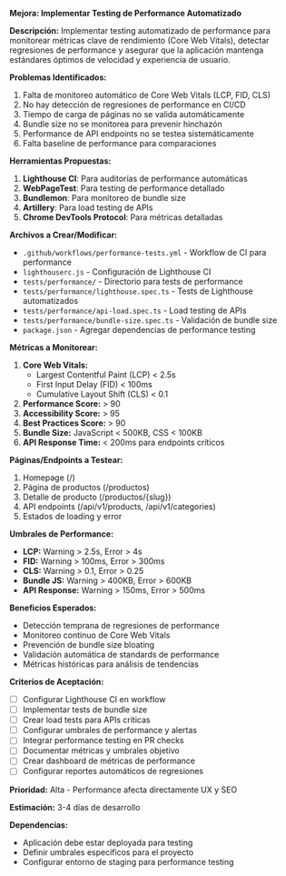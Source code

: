**Mejora: Implementar Testing de Performance Automatizado**

**Descripción:**
Implementar testing automatizado de performance para monitorear métricas clave de rendimiento (Core Web Vitals), detectar regresiones de performance y asegurar que la aplicación mantenga estándares óptimos de velocidad y experiencia de usuario.

**Problemas Identificados:**
1. Falta de monitoreo automático de Core Web Vitals (LCP, FID, CLS)
2. No hay detección de regresiones de performance en CI/CD
3. Tiempo de carga de páginas no se valida automáticamente
4. Bundle size no se monitorea para prevenir hinchazón
5. Performance de API endpoints no se testea sistemáticamente
6. Falta baseline de performance para comparaciones

**Herramientas Propuestas:**
1. **Lighthouse CI**: Para auditorías de performance automáticas
2. **WebPageTest**: Para testing de performance detallado
3. **Bundlemon**: Para monitoreo de bundle size
4. **Artillery**: Para load testing de APIs
5. **Chrome DevTools Protocol**: Para métricas detalladas

**Archivos a Crear/Modificar:**
- `.github/workflows/performance-tests.yml` - Workflow de CI para performance
- `lighthouserc.js` - Configuración de Lighthouse CI
- `tests/performance/` - Directorio para tests de performance
- `tests/performance/lighthouse.spec.ts` - Tests de Lighthouse automatizados
- `tests/performance/api-load.spec.ts` - Load testing de APIs
- `tests/performance/bundle-size.spec.ts` - Validación de bundle size
- `package.json` - Agregar dependencias de performance testing

**Métricas a Monitorear:**
1. **Core Web Vitals:**
   - Largest Contentful Paint (LCP) < 2.5s
   - First Input Delay (FID) < 100ms
   - Cumulative Layout Shift (CLS) < 0.1
2. **Performance Score:** > 90
3. **Accessibility Score:** > 95
4. **Best Practices Score:** > 90
5. **Bundle Size:** JavaScript < 500KB, CSS < 100KB
6. **API Response Time:** < 200ms para endpoints críticos

**Páginas/Endpoints a Testear:**
1. Homepage (/)
2. Página de productos (/productos)
3. Detalle de producto (/productos/{slug})
4. API endpoints (/api/v1/products, /api/v1/categories)
5. Estados de loading y error

**Umbrales de Performance:**
- **LCP:** Warning > 2.5s, Error > 4s
- **FID:** Warning > 100ms, Error > 300ms
- **CLS:** Warning > 0.1, Error > 0.25
- **Bundle JS:** Warning > 400KB, Error > 600KB
- **API Response:** Warning > 150ms, Error > 500ms

**Beneficios Esperados:**
- Detección temprana de regresiones de performance
- Monitoreo continuo de Core Web Vitals
- Prevención de bundle size bloating
- Validación automática de standards de performance
- Métricas históricas para análisis de tendencias

**Criterios de Aceptación:**
- [ ] Configurar Lighthouse CI en workflow
- [ ] Implementar tests de bundle size
- [ ] Crear load tests para APIs críticas
- [ ] Configurar umbrales de performance y alertas
- [ ] Integrar performance testing en PR checks
- [ ] Documentar métricas y umbrales objetivo
- [ ] Crear dashboard de métricas de performance
- [ ] Configurar reportes automáticos de regresiones

**Prioridad:** Alta - Performance afecta directamente UX y SEO

**Estimación:** 3-4 días de desarrollo

**Dependencias:**
- Aplicación debe estar deployada para testing
- Definir umbrales específicos para el proyecto
- Configurar entorno de staging para performance testing 
